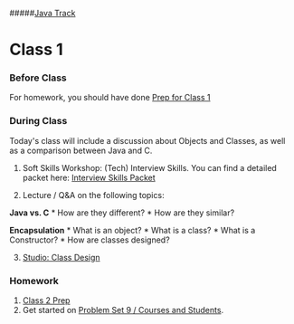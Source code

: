 #####[Java Track](../../)

# Class 1

### Before Class
For homework, you should have done [Prep for Class 1](../class1-prep)

### During Class
Today's class will include a discussion about Objects and Classes, as well as a comparison between Java and C.

1. Soft Skills Workshop: (Tech) Interview Skills. You can find a detailed packet here: <a href="https://docs.google.com/document/d/1l06f3--mVPiLL9RKVhPo7-6IxjvpBUYBi10GYvwnJrs/edit?usp=sharing" target="_blank">Interview Skills Packet</a>

2. Lecture / Q&A on the following topics:

  **Java vs. C**
	* How are they different?
	* How are they similar?
	
  **Encapsulation**
	* What is an object?
	* What is a class?
	* What is a Constructor?
	* How are classes designed?

3. [Studio: Class Design](../studios/class-design)

### Homework
1. [Class 2 Prep](../class2-prep) 
2. Get started on [Problem Set 9 / Courses and Students](../problem-set-9/).
